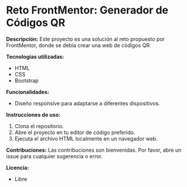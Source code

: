 # Reto FrontMentor: Generador de Códigos QR

**Descripción:**
Este proyecto es una solución al reto propuesto por FrontMentor, donde se debía crear una web  de códigos QR. 

**Tecnologías utilizadas:**
* HTML
* CSS
* Bootstrap

**Funcionalidades:**
* Diseño responsive para adaptarse a diferentes dispositivos.
  
**Instrucciones de uso:**
1. Clona el repositorio.
2. Abre el proyecto en tu editor de código preferido.
3. Ejecuta el archivo HTML localmente en un navegador web.

**Contribuciones:**
Las contribuciones son bienvenidas. Por favor, abre un issue para cualquier sugerencia o error.

**Licencia:**
* Libre
